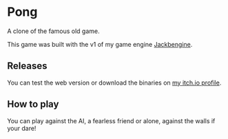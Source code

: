 # Pong
A clone of the famous old game.

This game was built with the v1 of my game engine [Jackbengine](https://github.com/Jackbenfu/Jackbengine).

## Releases
You can test the web version or download the binaries on [my itch.io profile](https://jackbenfu.itch.io/pong).

## How to play
You can play against the AI, a fearless friend or alone, against the walls if your dare!
